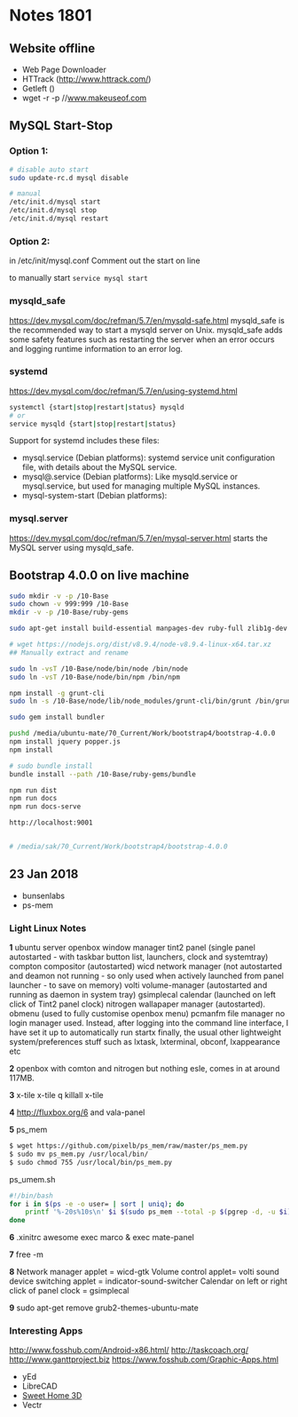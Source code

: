 # Notes 1801

## Website offline
- Web Page Downloader
- HTTrack (http://www.httrack.com/)
- Getleft ()
- wget -r -p //www.makeuseof.com

## MySQL Start-Stop
### Option 1:
```sh
# disable auto start
sudo update-rc.d mysql disable

# manual
/etc/init.d/mysql start
/etc/init.d/mysql stop
/etc/init.d/mysql restart
```

### Option 2:
in /etc/init/mysql.conf
Comment out the start on line

to manually start
`service mysql start`

### mysqld_safe
https://dev.mysql.com/doc/refman/5.7/en/mysqld-safe.html
mysqld_safe is the recommended way to start a mysqld server on Unix. mysqld_safe adds some safety features such as restarting the server when an error occurs and logging runtime information to an error log.

### systemd
https://dev.mysql.com/doc/refman/5.7/en/using-systemd.html
```sh
systemctl {start|stop|restart|status} mysqld
# or
service mysqld {start|stop|restart|status}
```
Support for systemd includes these files:
- mysql.service (Debian platforms): systemd service unit configuration file, with details about the MySQL service.
- mysql@.service (Debian platforms): Like mysqld.service or mysql.service, but used for managing multiple MySQL instances.
- mysql-system-start (Debian platforms):

### mysql.server
https://dev.mysql.com/doc/refman/5.7/en/mysql-server.html
starts the MySQL server using mysqld_safe.


## Bootstrap 4.0.0 on live machine
```sh
sudo mkdir -v -p /10-Base
sudo chown -v 999:999 /10-Base
mkdir -v -p /10-Base/ruby-gems

sudo apt-get install build-essential manpages-dev ruby-full zlib1g-dev openjdk-8-jre

# wget https://nodejs.org/dist/v8.9.4/node-v8.9.4-linux-x64.tar.xz
## Manually extract and rename

sudo ln -vsT /10-Base/node/bin/node /bin/node
sudo ln -vsT /10-Base/node/bin/npm /bin/npm

npm install -g grunt-cli
sudo ln -s /10-Base/node/lib/node_modules/grunt-cli/bin/grunt /bin/grunt

sudo gem install bundler

pushd /media/ubuntu-mate/70_Current/Work/bootstrap4/bootstrap-4.0.0
npm install jquery popper.js
npm install

# sudo bundle install
bundle install --path /10-Base/ruby-gems/bundle

npm run dist
npm run docs
npm run docs-serve

http://localhost:9001


# /media/sak/70_Current/Work/bootstrap4/bootstrap-4.0.0
```

## 23 Jan 2018

- bunsenlabs
- ps-mem

### Light Linux Notes
**1**
ubuntu server
openbox window manager
tint2 panel (single panel autostarted - with taskbar button list, launchers, clock and systemtray)
compton compositor (autostarted)
wicd network manager (not autostarted and deamon not running - so only used when actively launched from panel launcher - to save on memory)
volti volume-manager (autostarted and running as daemon in system tray)
gsimplecal calendar (launched on left click of Tint2 panel clock)
nitrogen wallapaper manager (autostarted).
obmenu (used to fully customise openbox menu)
pcmanfm file manager
no login manager used. Instead, after logging into the command line interface, I have set it up to automatically run startx
finally, the usual other lightweight system/preferences stuff such as lxtask, lxterminal, obconf, lxappearance etc

**2**
openbox with comton and nitrogen but nothing esle, comes in at around 117MB.

**3**
x-tile
x-tile q
killall x-tile

**4**
http://fluxbox.org/6 and vala-panel

**5**
ps_mem
```sh
$ wget https://github.com/pixelb/ps_mem/raw/master/ps_mem.py
$ sudo mv ps_mem.py /usr/local/bin/
$ sudo chmod 755 /usr/local/bin/ps_mem.py
```

ps_umem.sh
```sh
#!/bin/bash
for i in $(ps -e -o user= | sort | uniq); do
    printf '%-20s%10s\n' $i $(sudo ps_mem --total -p $(pgrep -d, -u $i))
done
```

**6**
.xinitrc
awesome
exec marco &
exec mate-panel

**7**
free -m

**8**
Network manager applet = wicd-gtk
Volume control applet= volti
sound device switching applet = indicator-sound-switcher
Calendar on left or right click of panel clock = gsimplecal

**9**
sudo apt-get remove grub2-themes-ubuntu-mate

### Interesting Apps
http://www.fosshub.com/Android-x86.html/
http://taskcoach.org/
http://www.ganttproject.biz
https://www.fosshub.com/Graphic-Apps.html
- yEd
- LibreCAD
- [Sweet Home 3D](http://www.sweethome3d.com/)
- Vectr
